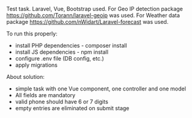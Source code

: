 Test task.
Laravel, Vue, Bootstrap used.
For Geo IP detection package https://github.com/Torann/laravel-geoip was used.
For Weather data package https://github.com/nWidart/Laravel-forecast was used.

To run this properly:
- install PHP dependencies - composer install
- install JS dependencies - npm install
- configure .env file (DB config, etc.)
- apply migrations

About solution:
- simple task with one Vue component, one controller and one model
- All fields are mandatory
- valid phone should have 6 or 7 digits
- empty entries are eliminated on submit stage